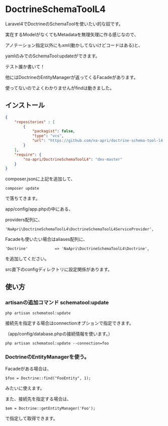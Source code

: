 # DoctrineSchemaToolL4


Laravel4でDoctrineのSchemaToolを使いたい的な奴です。

実在するModelがなくてもMetadataを無理矢理に作る感じなので、

アノテーション指定以外にもxml(動かしてないけどコードはある)と、

yamlのみでのSchemaTool:updateができます。

テスト誰か書いて！

他にはDoctrineのEntityManagerが返ってくるFacadeがあります。

使ってないのでよくわかりませんがfindは動きました。


## インストール

```JSON
{
	"repositories" : [
		{
			"packagist": false,
			"type": "vcs",
			"url": "https://github.com/na-apri/doctrine-schema-tool-l4.git"
		}
	],
    "require": {
		"na-apri/DoctrineSchemaToolL4": "dev-master"
    }
}
```

composer.jsonに上記を追加して、

	composer update

で落ちてきます。

app/config/app.phpの中にある、

providers配列に、

	'NaApri\DoctrineSchemaToolL4\DoctrineSchemaToolL4ServiceProvider',

Facadeも使いたい場合はaliases配列に、

	'Doctrine'            => 'NaApri\DoctrineSchemaToolL4\Doctrine',

を追加してください。

src直下のconfigディレクトリに設定関係があります。

## 使い方

### artisanの追加コマンド schematool:update

	php artisan schematool:update

接続先を指定する場合はconnectionオプションで指定できます。

（app/config/database.phpの接続情報を使います。）

	php artisan schematool:update --connection=foo


### DoctrineのEntityManagerを使う。

Facadeがある場合は、

	$foo = Doctrine::find("FooEntity", 1);

みたいに使えます。

また、接続先を指定する場合は、

	$em = Doctrine::getEntityManager('Foo');

で指定して取得できます。

